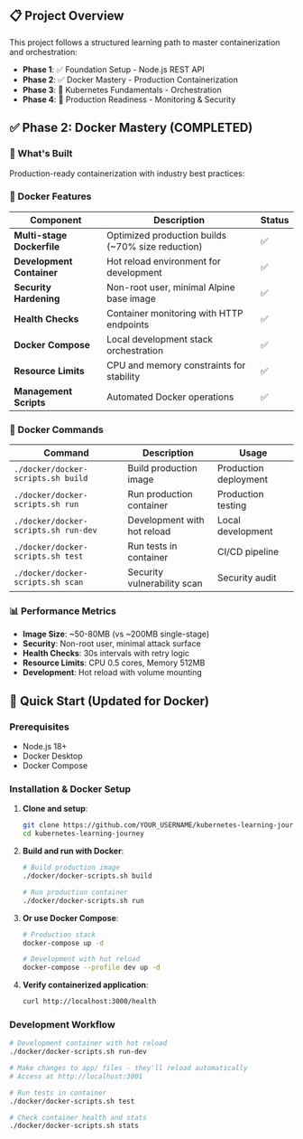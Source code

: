 ## 📋 Project Overview

This project follows a structured learning path to master containerization and orchestration:

- **Phase 1**: ✅ Foundation Setup - Node.js REST API
- **Phase 2**: ✅ Docker Mastery - Production Containerization
- **Phase 3**: 📅 Kubernetes Fundamentals - Orchestration
- **Phase 4**: 📅 Production Readiness - Monitoring & Security

## ✅ Phase 2: Docker Mastery (COMPLETED)

### 🎯 What's Built

Production-ready containerization with industry best practices:

### 🐳 Docker Features

| Component                  | Description                                       | Status |
| -------------------------- | ------------------------------------------------- | ------ |
| **Multi-stage Dockerfile** | Optimized production builds (~70% size reduction) | ✅     |
| **Development Container**  | Hot reload environment for development            | ✅     |
| **Security Hardening**     | Non-root user, minimal Alpine base image          | ✅     |
| **Health Checks**          | Container monitoring with HTTP endpoints          | ✅     |
| **Docker Compose**         | Local development stack orchestration             | ✅     |
| **Resource Limits**        | CPU and memory constraints for stability          | ✅     |
| **Management Scripts**     | Automated Docker operations                       | ✅     |

### 🔧 Docker Commands

| Command                              | Description                 | Usage                 |
| ------------------------------------ | --------------------------- | --------------------- |
| `./docker/docker-scripts.sh build`   | Build production image      | Production deployment |
| `./docker/docker-scripts.sh run`     | Run production container    | Production testing    |
| `./docker/docker-scripts.sh run-dev` | Development with hot reload | Local development     |
| `./docker/docker-scripts.sh test`    | Run tests in container      | CI/CD pipeline        |
| `./docker/docker-scripts.sh scan`    | Security vulnerability scan | Security audit        |

### 📊 Performance Metrics

- **Image Size**: ~50-80MB (vs ~200MB single-stage)
- **Security**: Non-root user, minimal attack surface
- **Health Checks**: 30s intervals with retry logic
- **Resource Limits**: CPU 0.5 cores, Memory 512MB
- **Development**: Hot reload with volume mounting

## 🚀 Quick Start (Updated for Docker)

### Prerequisites

- Node.js 18+
- Docker Desktop
- Docker Compose

### Installation & Docker Setup

1. **Clone and setup**:

   ```bash
   git clone https://github.com/YOUR_USERNAME/kubernetes-learning-journey.git
   cd kubernetes-learning-journey
   ```

2. **Build and run with Docker**:

   ```bash
   # Build production image
   ./docker/docker-scripts.sh build

   # Run production container
   ./docker/docker-scripts.sh run
   ```

3. **Or use Docker Compose**:

   ```bash
   # Production stack
   docker-compose up -d

   # Development with hot reload
   docker-compose --profile dev up -d
   ```

4. **Verify containerized application**:
   ```bash
   curl http://localhost:3000/health
   ```

### Development Workflow

```bash
# Development container with hot reload
./docker/docker-scripts.sh run-dev

# Make changes to app/ files - they'll reload automatically
# Access at http://localhost:3001

# Run tests in container
./docker/docker-scripts.sh test

# Check container health and stats
./docker/docker-scripts.sh stats
```
